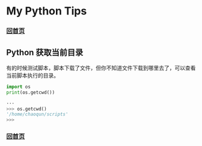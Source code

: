 # My Python Tips

### [回首页](README.md)

## Python 获取当前目录
有的时候测试脚本，脚本下载了文件，但你不知道文件下载到哪里去了，可以查看当前脚本执行的目录。

``` python
import os
print(os.getcwd())

···
>>> os.getcwd()
'/home/chaoqun/scripts'
>>>

```


### [回首页](README.md)
